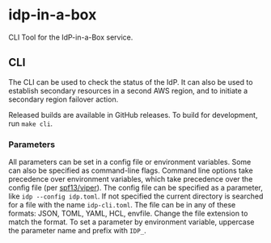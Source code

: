 # idp-in-a-box
CLI Tool for the IdP-in-a-Box service.

## CLI

The CLI can be used to check the status of the IdP. It can also be used to establish secondary resources
in a second AWS region, and to initiate a secondary region failover action.

Released builds are available in GitHub releases. To build for development, run `make cli`.

### Parameters

All parameters can be set in a config file or environment variables. Some can also be specified as command-line flags.
Command line options take precedence over environment variables, which take precedence over the config file (per
[spf13/viper](https://github.com/spf13/viper#why-viper)). The config file can be specified as a parameter, like
`idp --config idp.toml`. If not specified the current directory is searched for a file with the name `idp-cli.toml`.
The file can be in any of these formats: JSON, TOML, YAML, HCL, envfile. Change the file extension to match the format.
To set a parameter by environment variable, uppercase the parameter name and prefix with `IDP_`.
